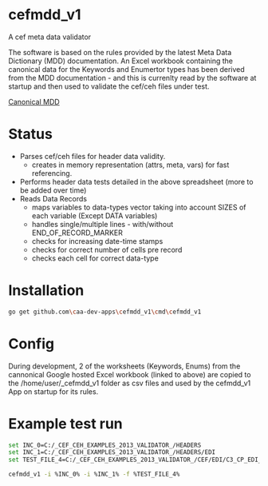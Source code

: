 # cefmdd_v1

A cef meta data validator


The software is based on the rules provided by the latest Meta Data Dictionary (MDD) documentation.
An Excel workbook containing the canonical data for the Keywords and Enumertor types has been
derived from the MDD documentation - and this is currenlty read by the software at startup 
and then used to validate the cef/ceh files under test.

[Canonical MDD](https://docs.google.com/spreadsheets/d/1KSEQS-1ncG7tNt7PJRVbT_gGuFfyJfmWNHoKANsw5kI/pubhtml "Google Hosted Excel Workbook")


# Status

* Parses cef/ceh files for header data validity.
    * creates in memory representation (attrs, meta, vars) for fast referencing.
* Performs header data tests detailed in the above spreadsheet (more to be added over time)
* Reads Data Records 
    * maps variables to data-types vector taking into account SIZES of each variable (Except DATA variables)
    * handles single/multiple lines - with/without END_OF_RECORD_MARKER
    * checks for increasing date-time stamps 
    * checks for correct number of cells pre record
    * checks each cell for correct data-type


# Installation

```bash
go get github.com\caa-dev-apps\cefmdd_v1\cmd\cefmdd_v1
```

# Config

During development, 2 of the worksheets (Keywords, Enums) from the cannonical Google hosted Excel workbook (linked to above)
are copied to the /home/user/_cefmdd_v1 folder as csv files and used by the cefmdd_v1 App on startup for its rules.


# Example test run

```bash
set INC_0=C:/_CEF_CEH_EXAMPLES_2013_VALIDATOR_/HEADERS
set INC_1=C:/_CEF_CEH_EXAMPLES_2013_VALIDATOR_/HEADERS/EDI
set TEST_FILE_4=C:/_CEF_CEH_EXAMPLES_2013_VALIDATOR_/CEF/EDI/C3_CP_EDI_QZC__20111021_V01.cef.gz

cefmdd_v1 -i %INC_0% -i %INC_1% -f %TEST_FILE_4% 
```

